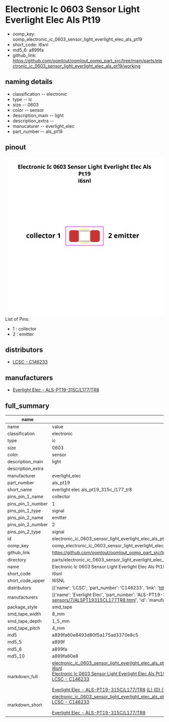 # Electronic Ic 0603 Sensor Light Everlight Elec Als Pt19

  
* oomp_key: oomp_electronic_ic_0603_sensor_light_everlight_elec_als_pt19 
* short_code: i6snl
* md5_6: a899fa  
* github_link: https://github.com/oomlout/oomlout_oomp_part_src/tree/main/parts/electronic_ic_0603_sensor_light_everlight_elec_als_pt19/working  
## naming details
* classification -- electronic
* type -- ic
* size -- 0603
* color -- sensor
* description_main -- light
* description_extra -- 
* manucaturer -- everlight_elec
* part_number -- als_pt19
## pinout
![](working_pinout_600.png)  
List of Pins:

* 1 : collector
* 2 : emitter
## distributors
* [LCSC - C146233](https://lcsc.com/product-detail/C146233.html)  

## manufacturers
* [Everlight Elec - ALS-PT19-315C/L177/TR8](https://everlighteurope.com/ambient-light-sensors/7/ALSPT19315CL177TR8.html)  



## full_summary
| name | value | 
| --- | --- | 
| name | value | 
| classification | electronic | 
| type | ic | 
| size | 0603 | 
| color | sensor | 
| description_main | light | 
| description_extra |  | 
| manufacturer | everlight_elec | 
| part_number | als_pt19 | 
| short_name | everlight elec als_pt19_315c_l177_tr8 | 
| pins_pin_1_name | collector | 
| pins_pin_1_number | 1 | 
| pins_pin_1_type | signal | 
| pins_pin_2_name | emitter | 
| pins_pin_2_number | 2 | 
| pins_pin_2_type | signal | 
| id | electronic_ic_0603_sensor_light_everlight_elec_als_pt19 | 
| oomp_key | oomp_electronic_ic_0603_sensor_light_everlight_elec_als_pt19 | 
| github_link | https://github.com/oomlout/oomlout_oomp_part_src/tree/main/parts/electronic_ic_0603_sensor_light_everlight_elec_als_pt19/working | 
| directory | parts/electronic_ic_0603_sensor_light_everlight_elec_als_pt19 | 
| name | Electronic Ic 0603 Sensor Light Everlight Elec Als Pt19 | 
| short_code | i6snl | 
| short_code_upper | I6SNL | 
| distributors | [{'name': 'LCSC', 'part_number': 'C146233', 'link': 'https://lcsc.com/product-detail/C146233.html', 'id': 'distributor_lcsc'}] | 
| manufacturers | [{'name': 'Everlight Elec', 'part_number': 'ALS-PT19-315C/L177/TR8', 'link': 'https://everlighteurope.com/ambient-light-sensors/7/ALSPT19315CL177TR8.html', 'id': 'manufacturer_everlight_elec'}] | 
| package_style | smd_tape | 
| smd_tape_width | 8_mm | 
| smd_tape_depth | 1_5_mm | 
| smd_tape_pitch | 4_mm | 
| md5 | a899fa60e8493d80f5a175ad3370e8c5 | 
| md5_5 | a899f | 
| md5_6 | a899fa | 
| md5_10 | a899fa60e8 | 
| markdown_full | [electronic_ic_0603_sensor_light_everlight_elec_als_pt19](https://github.com/oomlout/oomlout_oomp_part_src/tree/main/parts/electronic_ic_0603_sensor_light_everlight_elec_als_pt19/working)<br>[i6snl](https://github.com/oomlout/oomlout_oomp_part_src/tree/main/parts/electronic_ic_0603_sensor_light_everlight_elec_als_pt19/working)<br>[Electronic Ic 0603 Sensor Light Everlight Elec Als Pt19](https://github.com/oomlout/oomlout_oomp_part_src/tree/main/parts/electronic_ic_0603_sensor_light_everlight_elec_als_pt19/working)<br>[LCSC - C146233<br>](https://lcsc.com/product-detail/C146233.html)<br>[Everlight Elec - ALS-PT19-315C/L177/TR8](https://everlighteurope.com/ambient-light-sensors/7/ALSPT19315CL177TR8.html) [(L)  ](https://www.lcsc.com/search?q=ALS-PT19-315C/L177/TR8)[(D)  ](https://www.digikey.com/en/products?keywords=ALS-PT19-315C/L177/TR8)[(M)  ](https://www.mouser.com/Search/Refine?Keyword=ALS-PT19-315C/L177/TR8)[(N)  ](https://www.newark.com/search?st=ALS-PT19-315C/L177/TR8)[(SZ)  ](https://so.szlcsc.com/global.html?k=ALS-PT19-315C/L177/TR8)<br> | 
| markdown_short | [electronic_ic_0603_sensor_light_everlight_elec_als_pt19](https://github.com/oomlout/oomlout_oomp_part_src/tree/main/parts/electronic_ic_0603_sensor_light_everlight_elec_als_pt19/working)<br>[LCSC - C146233<br>](https://lcsc.com/product-detail/C146233.html)<br>[Everlight Elec - ALS-PT19-315C/L177/TR8](https://everlighteurope.com/ambient-light-sensors/7/ALSPT19315CL177TR8.html) | 
